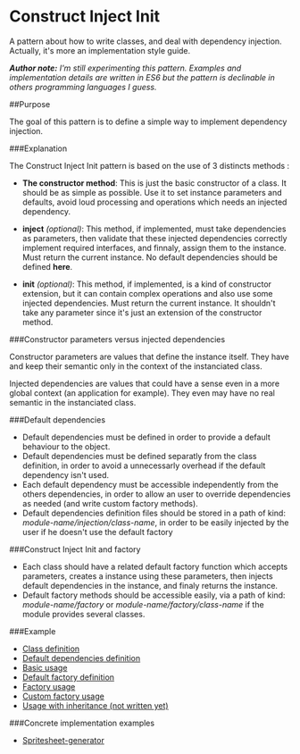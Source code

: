 # Construct Inject Init

A pattern about how to write classes, and deal with dependency injection. Actually, it's more an implementation style guide.

***Author note:***
*I'm still experimenting this pattern.*
*Examples and implementation details are written in ES6 but the pattern is declinable in others programming languages I guess.*

##Purpose

The goal of this pattern is to define a simple way to implement dependency injection.

###Explanation

The Construct Inject Init pattern is based on the use of 3 distincts methods :
- **The constructor method**: 
	This is just the basic constructor of a class. It should be as simple as possible. Use it to set instance parameters and defaults, avoid loud processing and operations which needs an injected dependency.

- **inject** *(optional)*: 
	This method, if implemented, must take dependencies as parameters, then validate that these injected dependencies correctly implement required interfaces, and finnaly, assign them to the instance. Must return the current instance. No default dependencies should be defined **here**.

- **init** *(optional)*:
	This method, if implemented, is a kind of constructor extension, but it can contain complex operations and also use some injected dependencies. Must return the current instance. It shouldn't take any parameter since it's just an extension of the constructor method.

###Constructor parameters versus injected dependencies

Constructor parameters are values that define the instance itself. They have and keep their semantic only in the context of the instanciated class.

Injected dependencies are values that could have a sense even in a more global context (an application for example). They even may have no real semantic in the instanciated class.

###Default dependencies

- Default dependencies must be defined in order to provide a default behaviour to the object.
- Default dependencies must be defined separatly from the class definition, in order to avoid a unnecessarly overhead if the default dependency isn't used.
- Each default dependency must be accessible independently from the others dependencies, in order to allow an user to override dependencies as needed (and write custom factory methods).
- Default dependencies definition files should be stored in a path of kind: *module-name/injection/class-name*, in order to be easily injected by the user if he doesn't use the default factory

###Construct Inject Init and factory

- Each class should have a related default factory function which accepts parameters, creates a instance using these parameters, then injects default dependencies in the instance, and finaly returns the instance.
- Default factory methods should be accessible easily, via a path of kind: *module-name/factory* or *module-name/factory/class-name* if the module provides several classes.

###Example

- [Class definition](https://github.com/AlexisTessier/es6-construct-inject-init-pattern/blob/master/example/class-definition.js)
- [Default dependencies definition](https://github.com/AlexisTessier/es6-construct-inject-init-pattern/blob/master/example/default-dependencies-definition.js)
- [Basic usage](https://github.com/AlexisTessier/es6-construct-inject-init-pattern/blob/master/example/basic-usage.js)
- [Default factory definition](https://github.com/AlexisTessier/es6-construct-inject-init-pattern/blob/master/example/default-factory-definition.js)
- [Factory usage](https://github.com/AlexisTessier/es6-construct-inject-init-pattern/blob/master/example/factory-usage.js)
- [Custom factory usage](https://github.com/AlexisTessier/es6-construct-inject-init-pattern/blob/master/example/custom-factory-usage.js)
- [Usage with inheritance (not written yet)](https://github.com/AlexisTessier/es6-construct-inject-init-pattern/blob/master/example/usage-with-inheritance.js)

###Concrete implementation examples

- [Spritesheet-generator](https://github.com/AlexisTessier/spritesheet-generator/tree/master/sources)
